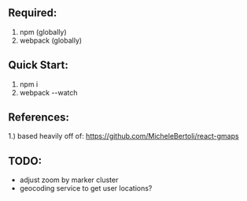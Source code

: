 ## Required:
1. npm (globally)
2. webpack (globally)

## Quick Start:
1. npm i
2. webpack --watch

## References:
1.) based heavily off of: https://github.com/MicheleBertoli/react-gmaps

## TODO:
- adjust zoom by marker cluster
- geocoding service to get user locations?
